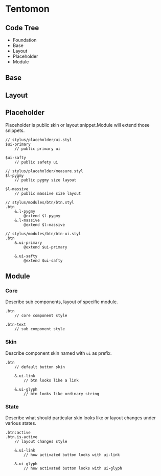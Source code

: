 Tentomon
===

## Code Tree

+ Foundation
+ Base
+ Layout
+ Placeholder
+ Module

## Base

## Layout

## Placeholder

Placeholder is public skin or layout snippet.Module will extend those snippets.

    // stylus/placeholder/ui.styl
    $ui-primary
        // public primary ui

    $ui-safty
        // public safety ui

    // stylus/placeholder/measure.styl
    $l-pygmy
        // public pygmy size layout

    $l-massive
        // public massive size layout

    // stylus/modules/btn/btn.styl
    .btn
        &.l-pygmy
            @extend $l-pygmy
        &.l-massive
            @extend $l-massive

    // stylus/modules/btn/btn-ui.styl
    .btn
        &.ui-primary
            @extend $ui-primary

        &.ui-safty
            @extend $ui-safty

## Module

### Core

Describe sub components, layout of specific module.

    .btn
        // core component style

    .btn-text
        // sub component style

### Skin

Describe component skin named with `ui` as prefix.

    .btn
        // default button skin

        &.ui-link
            // btn looks like a link

        &.ui-glyph
            // btn looks like ordinary string

### State

Describe what should particular skin looks like or layout changes under various states.

    .btn:active
    .btn.is-active
        // layout changes style

        &.ui-link
            // how activated button looks with ui-link

        &.ui-glyph
            // how activated button looks with ui-glyph
